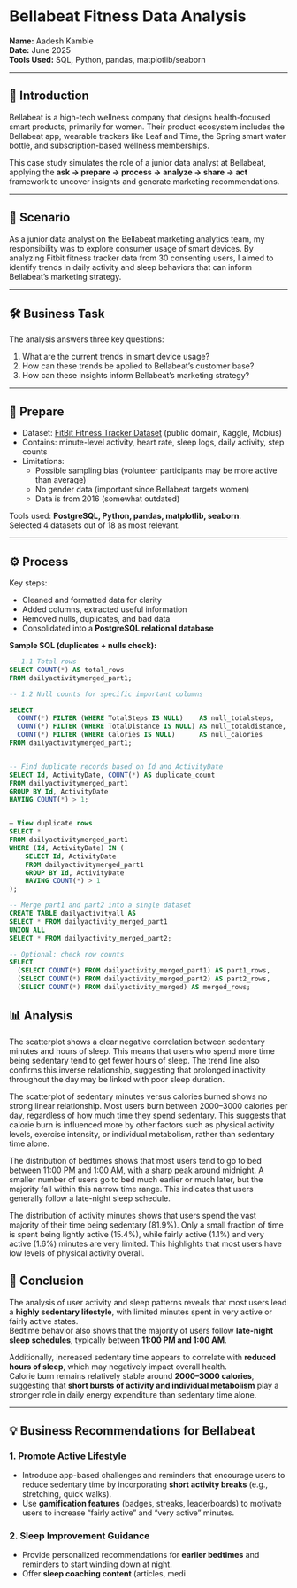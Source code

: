 # Bellabeat Fitness Data Analysis

**Name:** Aadesh Kamble  
**Date:** June 2025  
**Tools Used:** SQL, Python, pandas, matplotlib/seaborn  

---

## 📖 Introduction
Bellabeat is a high-tech wellness company that designs health-focused smart products, primarily for women. Their product ecosystem includes the Bellabeat app, wearable trackers like Leaf and Time, the Spring smart water bottle, and subscription-based wellness memberships.  

This case study simulates the role of a junior data analyst at Bellabeat, applying the **ask → prepare → process → analyze → share → act** framework to uncover insights and generate marketing recommendations.  

---

## 🎯 Scenario
As a junior data analyst on the Bellabeat marketing analytics team, my responsibility was to explore consumer usage of smart devices. By analyzing Fitbit fitness tracker data from 30 consenting users, I aimed to identify trends in daily activity and sleep behaviors that can inform Bellabeat’s marketing strategy.  

---

## 🛠 Business Task
The analysis answers three key questions:
1. What are the current trends in smart device usage?  
2. How can these trends be applied to Bellabeat’s customer base?  
3. How can these insights inform Bellabeat’s marketing strategy?  

---

## 📂 Prepare
- Dataset: [FitBit Fitness Tracker Dataset](https://www.kaggle.com/datasets/arashnic/fitbit) (public domain, Kaggle, Mobius)  
- Contains: minute-level activity, heart rate, sleep logs, daily activity, step counts  
- Limitations:
  - Possible sampling bias (volunteer participants may be more active than average)  
  - No gender data (important since Bellabeat targets women)  
  - Data is from 2016 (somewhat outdated)  

Tools used: **PostgreSQL, Python, pandas, matplotlib, seaborn**.  
Selected 4 datasets out of 18 as most relevant.  

---

## ⚙️ Process
Key steps:
- Cleaned and formatted data for clarity  
- Added columns, extracted useful information  
- Removed nulls, duplicates, and bad data  
- Consolidated into a **PostgreSQL relational database**  

**Sample SQL (duplicates + nulls check):**
```sql
-- 1.1 Total rows
SELECT COUNT(*) AS total_rows
FROM dailyactivitymerged_part1;

-- 1.2 Null counts for specific important columns

SELECT
  COUNT(*) FILTER (WHERE TotalSteps IS NULL)    AS null_totalsteps,
  COUNT(*) FILTER (WHERE TotalDistance IS NULL) AS null_totaldistance,
  COUNT(*) FILTER (WHERE Calories IS NULL)      AS null_calories
FROM dailyactivitymerged_part1;


-- Find duplicate records based on Id and ActivityDate
SELECT Id, ActivityDate, COUNT(*) AS duplicate_count
FROM dailyactivitymerged_part1
GROUP BY Id, ActivityDate
HAVING COUNT(*) > 1;


– View duplicate rows
SELECT *
FROM dailyactivitymerged_part1
WHERE (Id, ActivityDate) IN (
    SELECT Id, ActivityDate
    FROM dailyactivitymerged_part1
    GROUP BY Id, ActivityDate
    HAVING COUNT(*) > 1
);

-- Merge part1 and part2 into a single dataset
CREATE TABLE dailyactivityall AS
SELECT * FROM dailyactivity_merged_part1
UNION ALL
SELECT * FROM dailyactivity_merged_part2;

-- Optional: check row counts
SELECT
  (SELECT COUNT(*) FROM dailyactivity_merged_part1) AS part1_rows,
  (SELECT COUNT(*) FROM dailyactivity_merged_part2) AS part2_rows,
  (SELECT COUNT(*) FROM dailyactivity_merged) AS merged_rows;
```

## 📊 Analysis

The scatterplot shows a clear negative correlation between sedentary minutes and hours of sleep. This means that users who spend more time being sedentary tend to get fewer hours of sleep. The trend line also confirms this inverse relationship, suggesting that prolonged inactivity throughout the day may be linked with poor sleep duration.


The scatterplot of sedentary minutes versus calories burned shows no strong linear relationship. Most users burn between 2000–3000 calories per day, regardless of how much time they spend sedentary. This suggests that calorie burn is influenced more by other factors such as physical activity levels, exercise intensity, or individual metabolism, rather than sedentary time alone.


The distribution of bedtimes shows that most users tend to go to bed between 11:00 PM and 1:00 AM, with a sharp peak around midnight. A smaller number of users go to bed much earlier or much later, but the majority fall within this narrow time range. This indicates that users generally follow a late-night sleep schedule.


The distribution of activity minutes shows that users spend the vast majority of their time being sedentary (81.9%). Only a small fraction of time is spent being lightly active (15.4%), while fairly active (1.1%) and very active (1.6%) minutes are very limited. This highlights that most users have low levels of physical activity overall.


## 📌 Conclusion

The analysis of user activity and sleep patterns reveals that most users lead a **highly sedentary lifestyle**, with limited minutes spent in very active or fairly active states.  
Bedtime behavior also shows that the majority of users follow **late-night sleep schedules**, typically between **11:00 PM and 1:00 AM**.  

Additionally, increased sedentary time appears to correlate with **reduced hours of sleep**, which may negatively impact overall health.  
Calorie burn remains relatively stable around **2000–3000 calories**, suggesting that **short bursts of activity and individual metabolism** play a stronger role in daily energy expenditure than sedentary time alone.  

---

## 💡 Business Recommendations for Bellabeat

### 1. Promote Active Lifestyle
- Introduce app-based challenges and reminders that encourage users to reduce sedentary time by incorporating **short activity breaks** (e.g., stretching, quick walks).  
- Use **gamification features** (badges, streaks, leaderboards) to motivate users to increase “fairly active” and “very active” minutes.  

### 2. Sleep Improvement Guidance
- Provide personalized recommendations for **earlier bedtimes** and reminders to start winding down at night.  
- Offer **sleep coaching content** (articles, medi

